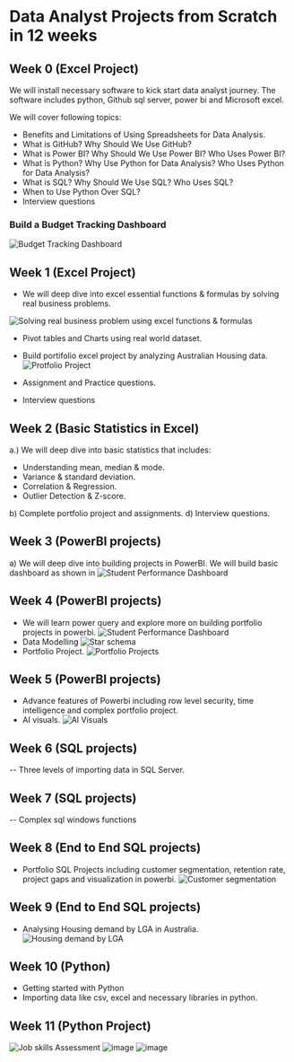 # Data Analyst Projects from Scratch in 12 weeks

## Week 0 (Excel Project)

We will install necessary software to kick start data analyst journey. The software includes python, Github sql server, power bi and Microsoft excel.

We will cover following topics:

-  Benefits and Limitations of Using Spreadsheets for Data Analysis.
-  What is GitHub? Why Should We Use GitHub?
-  What is Power BI? Why Should We Use Power BI? Who Uses Power BI?
-  What is Python? Why Use Python for Data Analysis? Who Uses Python for Data Analysis?
-  What is SQL? Why Should We Use SQL? Who Uses SQL?
-  When to Use Python Over SQL?
-  Interview questions

### Build a Budget Tracking Dashboard

![Budget Tracking Dashboard](https://github.com/user-attachments/assets/6284be26-dc92-4433-a3d6-c85cc3ef0538)

## Week 1 (Excel Project)

- We will deep dive into excel essential functions & formulas by solving real business problems.

![Solving real business problem using excel functions & formulas](https://github.com/user-attachments/assets/fb15ea03-2e3b-4616-a30b-186a6c780051)

- Pivot tables and Charts using real world dataset.
- Build portifolio excel project by analyzing Australian Housing data. ![Protfolio Project](https://github.com/user-attachments/assets/04ec1dbd-e6a9-4f85-b90d-b2f1dd241b07)

- Assignment and Practice questions. 
-  Interview questions

## Week 2 (Basic Statistics in Excel)

a.) We will deep dive into basic statistics that includes:
- Understanding mean, median & mode.
- Variance & standard deviation.
- Correlation & Regression.
- Outlier Detection & Z-score.

b) Complete portfolio project and assignments. 
d) Interview questions.

## Week 3 (PowerBI projects)

a) We will deep dive into building projects in PowerBI. We will build basic dashboard as shown in ![Student Performance Dashboard](https://github.com/user-attachments/assets/578d069f-c17c-4a47-acda-4e1866b2869a)

## Week 4 (PowerBI projects)

- We will learn power query and explore more on building portfolio projects in powerbi. ![Student Performance Dashboard](https://github.com/user-attachments/assets/913f4a43-5b56-427f-9a29-02439228181b)
- Data Modelling ![Star schema](https://github.com/user-attachments/assets/07e820d3-5630-4096-8391-e8f2c83fdc92)
- Portfolio Project. ![Portfolio Projects](https://github.com/user-attachments/assets/0ab16273-3673-4530-a793-e50bd8bc480e)

## Week 5 (PowerBI projects)

- Advance features of Powerbi including row level security, time intelligence and complex portfolio project.
- AI visuals. ![AI Visuals](https://github.com/user-attachments/assets/956e48e9-eb83-4c81-b645-d6171976181a)

## Week 6 (SQL projects)

-- Three levels of importing data in SQL Server. 

## Week 7 (SQL projects)

-- Complex sql windows functions

## Week 8 (End to End SQL projects) 
- Portfolio SQL Projects including customer segmentation, retention rate, project gaps and visualization in powerbi. ![Customer segmentation](https://github.com/user-attachments/assets/c65d83d4-2a2d-4376-ba5a-8b0cc8660953)

## Week 9 (End to End SQL projects)
- Analysing Housing demand by LGA in Australia. ![Housing demand by LGA](https://github.com/user-attachments/assets/dc811110-2232-47e8-9e51-73c737893cf4)

## Week 10 (Python) 
- Getting started with Python
- Importing data like csv, excel and necessary libraries in python.

## Week 11 (Python Project)
![Job skills Assessment](https://github.com/user-attachments/assets/db1f686b-130f-4f7c-92cf-588ec8ac01f4)
![image](https://github.com/user-attachments/assets/3b71841b-039e-4015-8ae0-be4a2320cf92)
![image](https://github.com/user-attachments/assets/3c82f39d-9003-445f-b4ff-186087a0a70e)




